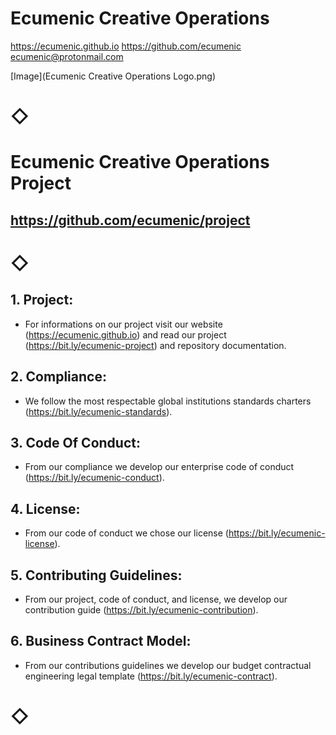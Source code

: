 # Ecumenic Creative Operations 
https://ecumenic.github.io
https://github.com/ecumenic
ecumenic@protonmail.com

[Image](Ecumenic Creative Operations Logo.png)

# ◇

# Ecumenic Creative Operations Project
## https://github.com/ecumenic/project

# ◇

## 1. Project: 
* For informations on our project visit our website (https://ecumenic.github.io) and read our project (https://bit.ly/ecumenic-project) and repository documentation.

## 2. Compliance: 
* We follow the most respectable global institutions standards charters (https://bit.ly/ecumenic-standards).

## 3. Code Of Conduct:
* From our compliance we develop our enterprise code of conduct (https://bit.ly/ecumenic-conduct).

## 4. License:
* From our code of conduct we chose our license (https://bit.ly/ecumenic-license).

## 5. Contributing Guidelines:
* From our project, code of conduct, and license, we develop our contribution guide (https://bit.ly/ecumenic-contribution).

## 6. Business Contract Model:
* From our contributions guidelines we develop our budget contractual engineering legal template (https://bit.ly/ecumenic-contract).

# ◇
